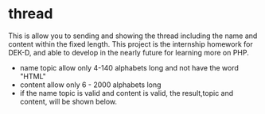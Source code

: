 # thread
This is allow you to sending and showing the thread including the name and content within the fixed length.
This project is the internship homework for DEK-D, and  able to develop in the nearly future for learning more on PHP.


- name topic allow only 4-140 alphabets long and not have the word "HTML"
- content allow only 6 - 2000 alphabets long 
- if the name topic is valid and content is valid, the result,topic and content, will be shown below.
